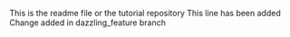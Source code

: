 This is the readme file or the tutorial repository
This line has been added
Change added in dazzling_feature branch